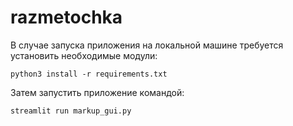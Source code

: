 # razmetochka

В случае запуска приложения на локальной машине требуется установить необходимые модули:

`python3 install -r requirements.txt`

Затем запустить приложение командой:

`streamlit run markup_gui.py`
